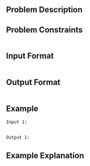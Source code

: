 #

## Problem Description


## Problem Constraints
```

```

## Input Format
```

```

## Output Format
```

```
## Example
```
Input 1:


Output 1:

```

## Example Explanation
```

```
